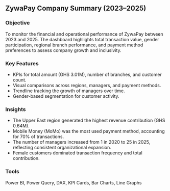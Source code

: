## ZywaPay Company Summary (2023–2025)

### Objective
To monitor the financial and operational performance of ZywaPay between 2023 and 2025. 
The dashboard highlights total transaction value, gender participation, regional branch performance, and payment method preferences to assess company growth and inclusivity.

### Key Features
- KPIs for total amount (GHS 3.01M), number of branches, and customer count.
- Visual comparisons across regions, managers, and payment methods.
- Trendline tracking the growth of managers over time.
- Gender-based segmentation for customer activity.

### Insights
- The Upper East region generated the highest revenue contribution (GHS 0.64M).
- Mobile Money (MoMo) was the most used payment method, accounting for 70% of transactions.
- The number of managers increased from 1 in 2020 to 25 in 2025, reflecting consistent organizational expansion.
- Female customers dominated transaction frequency and total contribution.

### Tools
Power BI, Power Query, DAX, KPI Cards, Bar Charts, Line Graphs

